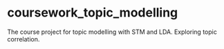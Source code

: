 # coursework_topic_modelling
The course project for topic modelling with STM and LDA. Exploring topic correlation.
